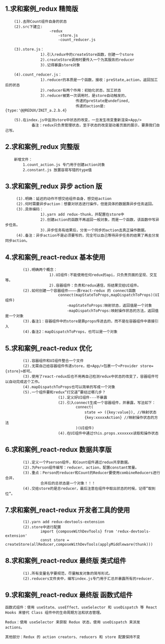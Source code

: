 ## 1.求和案例\_redux 精简版

    	(1).去除Count组件自身的状态
    	(2).src下建立:
    					-redux
    						-store.js
    						-count_reducer.js

    	(3).store.js：
    				1).引入redux中的createStore函数，创建一个store
    				2).createStore调用时要传入一个为其服务的reducer
    				3).记得暴露store对象

    	(4).count_reducer.js：
    				1).reducer的本质是一个函数，接收：preState,action，返回加工后的状态
    				2).reducer有两个作用：初始化状态，加工状态
    				3).reducer被第一次调用时，是store自动触发的，
    								传递的preState是undefined,
    								传递的action是:{type:'@@REDUX/INIT_a.2.b.4}

    	(5).在index.js中监测store中状态的改变，一旦发生改变重新渲染<App/>
    			备注：redux只负责管理状态，至于状态的改变驱动着页面的展示，要靠我们自己写。

## 2.求和案例\_redux 完整版

    	新增文件：
    		1.count_action.js 专门用于创建action对象
    		2.constant.js 放置容易写错的type值

## 3.求和案例\_redux 异步 action 版

    	 (1).明确：延迟的动作不想交给组件自身，想交给action
    	 (2).何时需要异步action：想要对状态进行操作，但是具体的数据靠异步任务返回。
    	 (3).具体编码：
    	 			1).yarn add redux-thunk，并配置在store中
    	 			2).创建action的函数不再返回一般对象，而是一个函数，该函数中写异步任务。
    	 			3).异步任务有结果后，分发一个同步的action去真正操作数据。
    	 (4).备注：异步action不是必须要写的，完全可以自己等待异步任务的结果了再去分发同步action。

## 4.求和案例\_react-redux 基本使用

    		(1).明确两个概念：
    					1).UI组件:不能使用任何redux的api，只负责页面的呈现、交互等。
    					2).容器组件：负责和redux通信，将结果交给UI组件。
    		(2).如何创建一个容器组件————靠react-redux 的 connect函数
    						connect(mapStateToProps,mapDispatchToProps)(UI组件)
    							-mapStateToProps:映射状态，返回值是一个对象
    							-mapDispatchToProps:映射操作状态的方法，返回值是一个对象
    		(3).备注1：容器组件中的store是靠props传进去的，而不是在容器组件中直接引入
    		(4).备注2：mapDispatchToProps，也可以是一个对象

## 5.求和案例\_react-redux 优化

    		(1).容器组件和UI组件整合一个文件
    		(2).无需自己给容器组件传递store，给<App/>包裹一个<Provider store={store}>即可。
    		(3).使用了react-redux后也不用再自己检测redux中状态的改变了，容器组件可以自动完成这个工作。
    		(4).mapDispatchToProps也可以简单的写成一个对象
    		(5).一个组件要和redux“打交道”要经过哪几步？
    						(1).定义好UI组件---不暴露
    						(2).引入connect生成一个容器组件，并暴露，写法如下：
    								connect(
    									state => ({key:value}), //映射状态
    									{key:xxxxxAction} //映射操作状态的方法
    								)(UI组件)
    						(4).在UI组件中通过this.props.xxxxxxx读取和操作状态

## 6.求和案例\_react-redux 数据共享版

    		(1).定义一个Pserson组件，和Count组件通过redux共享数据。
    		(2).为Person组件编写：reducer、action，配置constant常量。
    		(3).重点：Person的reducer和Count的Reducer要使用combineReducers进行合并，
    				合并后的总状态是一个对象！！！
    		(4).交给store的是总reducer，最后注意在组件中取出状态的时候，记得“取到位”。

## 7.求和案例\_react-redux 开发者工具的使用

    		(1).yarn add redux-devtools-extension
    		(2).store中进行配置
    				import {composeWithDevTools} from 'redux-devtools-extension'
    				const store = createStore(allReducer,composeWithDevTools(applyMiddleware(thunk)))

## 8.求和案例\_react-redux 最终版 类式组件

    		(1).所有变量名字要规范，尽量触发对象的简写形式。
    		(2).reducers文件夹中，编写index.js专门用于汇总并暴露所有的reducer.

## 9.求和案例\_react-redux 最终版 函数式组件

    函数式组件：使用 useState、useEffect、useSelector 和 useDispatch 等 React Hooks 来替代 Class 组件中的生命周期方法和状态管理。

    Redux：使用 useSelector 来获取 Redux 状态，使用 useDispatch 来派发 actions。

    其他部分：Redux 的 action creators、reducers 和 store 配置保持不变
